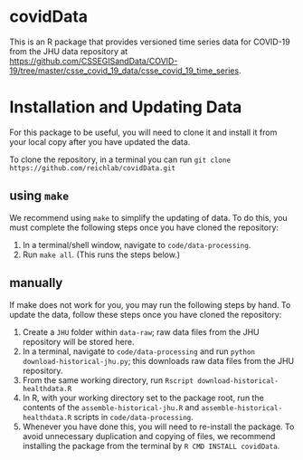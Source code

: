 # covidData

This is an R package that provides versioned time series data for COVID-19 from the JHU data repository at https://github.com/CSSEGISandData/COVID-19/tree/master/csse_covid_19_data/csse_covid_19_time_series.

# Installation and Updating Data

For this package to be useful, you will need to clone it and install it from your local copy after you have updated the data.

To clone the repository, in a terminal you can run `git clone https://github.com/reichlab/covidData.git`

## using `make`
We recommend using `make` to simplify the updating of data. To do this, you must complete the following steps once you have cloned the repository:

1. In a terminal/shell window, navigate to `code/data-processing`.
2. Run `make all`. (This runs the steps below.)

## manually
If make does not work for you, you may run the following steps by hand. To update the data, follow these steps once you have cloned the repository:

1. Create a `JHU` folder within `data-raw`; raw data files from the JHU repository will be stored here.
1. In a terminal, navigate to `code/data-processing` and run `python download-historical-jhu.py`; this downloads raw data files from the JHU repository.
1. From the same working directory, run `Rscript download-historical-healthdata.R`
1. In R, with your working directory set to the package root, run the contents of the `assemble-historical-jhu.R` and `assemble-historical-healthdata.R` scripts in `code/data-processing`.
1. Whenever you have done this, you will need to re-install the package.  To avoid unnecessary duplication and copying of files, we recommend installing the package from the terminal by `R CMD INSTALL covidData`.
